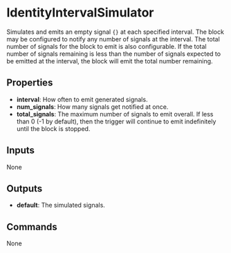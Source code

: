 IdentityIntervalSimulator
=========================
Simulates and emits an empty signal ```{}``` at each specified interval. The block may be configured to notify any number of signals at the interval. The total number of signals for the block to emit is also configurable. If the total number of signals remaining is less than the number of signals expected to be emitted at the interval, the block will emit the total number remaining.

Properties
----------
- **interval**: How often to emit generated signals.
- **num_signals**: How many signals get notified at once.
- **total_signals**: The maximum number of signals to emit overall. If less than 0 (-1 by default), then the trigger will continue to emit indefinitely until the block is stopped.

Inputs
------
None

Outputs
-------
- **default**: The simulated signals.

Commands
--------
None
